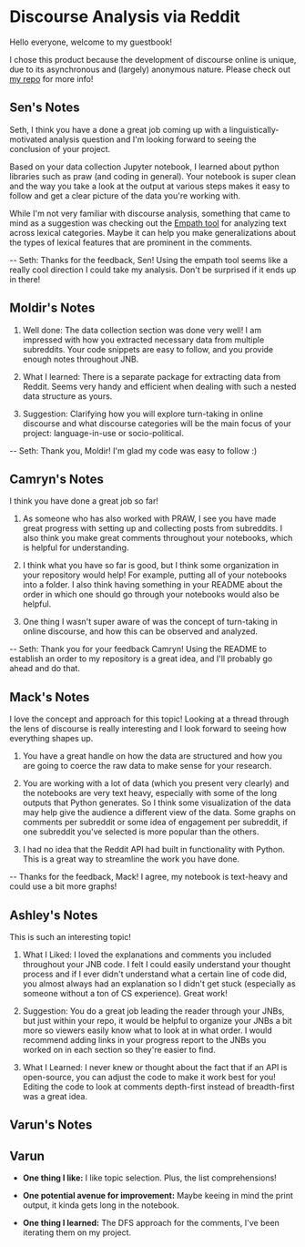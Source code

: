 # Discourse Analysis via Reddit

Hello everyone, welcome to my guestbook!

I chose this product because the development of discourse online is unique, due to its asynchronous and (largely) anonymous nature. Please check out [my repo](https://github.com/Data-Science-for-Linguists-2023/Analyzing-Discourse-Structure-via-Reddit) for more info!


## Sen's Notes
Seth, I think you have a done a great job coming up with a linguistically-motivated analysis question and I'm looking forward to seeing the conclusion of your project.

Based on your data collection Jupyter notebook, I learned about python libraries such as praw (and coding in general). Your notebook is super clean and the way you take a look at the output at various steps makes it easy to follow and get a clear picture of the data you're working with.

While I'm not very familiar with discourse analysis, something that came to mind as a suggestion was checking out the [Empath tool](https://github.com/Ejhfast/empath-client) for analyzing text across lexical categories. Maybe it can help you make generalizations about the types of lexical features that are prominent in the comments.

-- Seth: Thanks for the feedback, Sen! Using the empath tool seems like a really cool direction I could take my analysis. Don't be surprised if it ends up in there!

## Moldir's Notes

1. Well done: The data collection section was done very well! I am impressed with how you extracted necessary data from multiple subreddits. Your code snippets are easy to follow, and you provide enough notes throughout JNB.

2. What I learned: There is a separate package for extracting data from Reddit. Seems very handy and efficient when dealing with such a nested data structure as yours.

3. Suggestion: Clarifying how you will explore turn-taking in online discourse and what discourse categories will be the main focus of your project: language-in-use or socio-political.  

-- Seth: Thank you, Moldir! I'm glad my code was easy to follow :)

## Camryn's Notes

I think you have done a great job so far!

1. As someone who has also worked with PRAW, I see you have made great progress with setting up and collecting posts from subreddits. I also think you make great comments throughout your notebooks, which is helpful for understanding.

2. I think what you have so far is good, but I think some organization in your repository would help! For example, putting all of your notebooks into a folder. I also think having something in your README about the order in which one should go through your notebooks would also be helpful.

3.  One thing I wasn't super aware of was the concept of turn-taking in online discourse, and how this can be observed and analyzed.

-- Seth: Thank you for your feedback Camryn! Using the README to establish an order to my repository is a great idea, and I'll probably go ahead and do that.

## Mack's Notes

I love the concept and approach for this topic! Looking at a thread through the lens of discourse is really interesting and I look forward to seeing how everything shapes up.

1. You have a great handle on how the data are structured and how you are going to coerce the raw data to make sense for your research.

2. You are working with a lot of data (which you present very clearly) and the notebooks are very text heavy, especially with some of the long outputs that Python generates. So I think some visualization of the data may help give the audience a different view of the data. Some graphs on comments per subreddit or some idea of engagement per subreddit, if one subreddit you've selected is more popular than the others.

3. I had no idea that the Reddit API had built in functionality with Python. This is a great way to streamline the work you have done.

-- Thanks for the feedback, Mack! I agree, my notebook is text-heavy and could use a bit more graphs!

## Ashley's Notes

This is such an interesting topic!

1. What I Liked: I loved the explanations and comments you included throughout your JNB code. I felt I could easily understand your thought process and if I ever didn't understand what a certain line of code did, you almost always had an explanation so I didn't get stuck (especially as someone without a ton of CS experience). Great work!

2. Suggestion: You do a great job leading the reader through your JNBs, but just within your repo, it would be helpful to organize your JNBs a bit more so viewers easily know what to look at in what order. I would recommend adding links in your progress report to the JNBs you worked on in each section so they're easier to find.

3. What I Learned: I never knew or thought about the fact that if an API is open-source, you can adjust the code to make it work best for you! Editing the code to look at comments depth-first instead of breadth-first was a great idea. 


## Varun's Notes

## Varun

- **One thing I like:** I like topic selection. Plus, the list comprehensions!

- **One potential avenue for improvement:** Maybe keeing in mind the print output, it kinda gets long in the notebook.

- **One thing I learned:** The DFS approach for the comments, I've been iterating them on my project.

